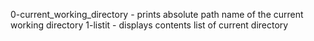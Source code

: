 0-current_working_directory - prints absolute path name of the current working directory
1-listit - displays contents list of current directory
